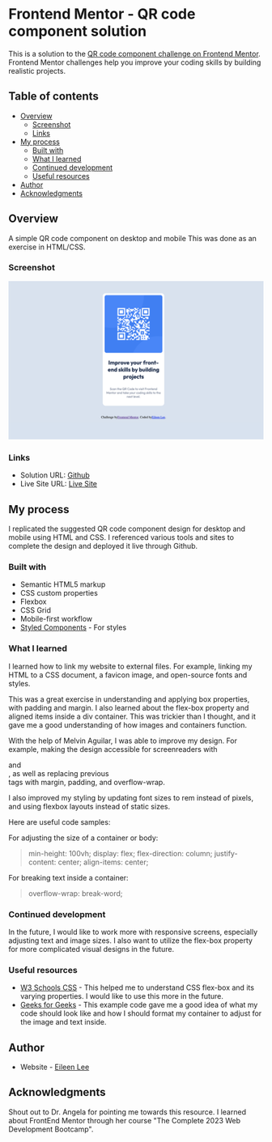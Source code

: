 # Frontend Mentor - QR code component solution

This is a solution to the [QR code component challenge on Frontend Mentor](https://www.frontendmentor.io/challenges/qr-code-component-iux_sIO_H). Frontend Mentor challenges help you improve your coding skills by building realistic projects. 

## Table of contents

- [Overview](#overview)
  - [Screenshot](#screenshot)
  - [Links](#links)
- [My process](#my-process)
  - [Built with](#built-with)
  - [What I learned](#what-i-learned)
  - [Continued development](#continued-development)
  - [Useful resources](#useful-resources)
- [Author](#author)
- [Acknowledgments](#acknowledgments)

## Overview

A simple QR code component on desktop and mobile
This was done as an exercise in HTML/CSS.

### Screenshot

![](./screenshot.png)

### Links

- Solution URL: [Github](https://github.com/bagelsbagel/QRcode)
- Live Site URL: [Live Site](https://bagelsbagel.github.io/QRcode/)

## My process

I replicated the suggested QR code component design for desktop and mobile using HTML and CSS. I referenced various tools and sites to complete the design and deployed it live through Github.

### Built with

- Semantic HTML5 markup
- CSS custom properties
- Flexbox
- CSS Grid
- Mobile-first workflow
- [Styled Components](https://styled-components.com/) - For styles

### What I learned

I learned how to link my website to external files. For example, linking my HTML to a CSS document, a favicon image, and open-source fonts and styles.

This was a great exercise in understanding and applying box properties, with padding and margin. I also learned about the flex-box property and aligned items inside a div container. This was trickier than I thought, and it gave me a good understanding of how images and containers function.

With the help of Melvin Aguilar, I was able to improve my design. For example, making the design accessible for screenreaders with <main> and <footer>, as well as replacing previous <br> tags with margin, padding, and overflow-wrap.

I also improved my styling by updating font sizes to rem instead of pixels, and using flexbox layouts instead of static sizes. 

Here are useful code samples:

For adjusting the size of a container or body:

>  min-height: 100vh;
>  display: flex;
>  flex-direction: column;
>  justify-content: center;
>  align-items: center;

For breaking text inside a container:

> overflow-wrap: break-word;

### Continued development

In the future, I would like to work more with responsive screens, especially adjusting text and image sizes. I also want to utilize the flex-box property for more complicated visual designs in the future.

### Useful resources

- [W3 Schools CSS](https://www.w3schools.com/css/css3_flexbox.asp) - This helped me to understand CSS flex-box and its varying properties. I would like to use this more in the future.
- [Geeks for Geeks](https://www.geeksforgeeks.org/how-to-set-div-width-to-fit-content-using-css/) - This example code gave me a good idea of what my code should look like and how I should format my container to adjust for the image and text inside.

## Author

- Website - [Eileen Lee](https://eileenlee.me/)

## Acknowledgments

Shout out to Dr. Angela for pointing me towards this resource. I learned about FrontEnd Mentor through her course "The Complete 2023 Web Development Bootcamp".

